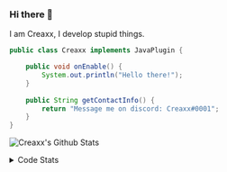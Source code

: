 ### Hi there 👋

I am Creaxx, I develop stupid things. 

```java
public class Creaxx implements JavaPlugin {

    public void onEnable() {
        System.out.println("Hello there!");
    }
    
    public String getContactInfo() {
        return "Message me on discord: Creaxx#0001";
    }
}
```

![Creaxx's Github Stats](https://github-readme-stats.vercel.app/api?username=CreaxxOG&show_icons=true&theme=dark&count_private=true)

<details>
  <summary>Code Stats</summary>

<!--START_SECTION:waka-->
![Code Time](http://img.shields.io/badge/Code%20Time-1%2C223%20hrs%2013%20mins-blue)

![Lines of code](https://img.shields.io/badge/From%20Hello%20World%20I%27ve%20Written-569.6%20thousand%20lines%20of%20code-blue)

**🐱 My GitHub Data** 

> 📦 66.3 kB Used in GitHub's Storage 
 > 
> 🏆 1,364 Contributions in the Year 2023
 > 
> 🚫 Not Opted to Hire
 > 
> 📜 4 Public Repositories 
 > 
> 🔑 2 Private Repositories 
 > 
**I'm a Night 🦉** 

```text
🌞 Morning                295 commits         ██░░░░░░░░░░░░░░░░░░░░░░░   07.05 % 
🌆 Daytime                1776 commits        ███████████░░░░░░░░░░░░░░   42.43 % 
🌃 Evening                2050 commits        ████████████░░░░░░░░░░░░░   48.97 % 
🌙 Night                  65 commits          ░░░░░░░░░░░░░░░░░░░░░░░░░   01.55 % 
```
📅 **I'm Most Productive on Saturday** 

```text
Monday                   513 commits         ███░░░░░░░░░░░░░░░░░░░░░░   12.26 % 
Tuesday                  572 commits         ███░░░░░░░░░░░░░░░░░░░░░░   13.66 % 
Wednesday                590 commits         ████░░░░░░░░░░░░░░░░░░░░░   14.09 % 
Thursday                 657 commits         ████░░░░░░░░░░░░░░░░░░░░░   15.70 % 
Friday                   381 commits         ██░░░░░░░░░░░░░░░░░░░░░░░   09.10 % 
Saturday                 781 commits         █████░░░░░░░░░░░░░░░░░░░░   18.66 % 
Sunday                   692 commits         ████░░░░░░░░░░░░░░░░░░░░░   16.53 % 
```


📊 **This Week I Spent My Time On** 

```text
💬 Programming Languages: 
Java                     9 hrs 46 mins       ████████████████████████░   94.84 % 
Kotlin                   15 mins             █░░░░░░░░░░░░░░░░░░░░░░░░   02.52 % 
XML                      12 mins             █░░░░░░░░░░░░░░░░░░░░░░░░   02.05 % 
JAVA                     2 mins              ░░░░░░░░░░░░░░░░░░░░░░░░░   00.43 % 
YAML                     0 secs              ░░░░░░░░░░░░░░░░░░░░░░░░░   00.13 % 

🔥 Editors: 
IntelliJ                 10 hrs 18 mins      █████████████████████████   100.00 % 
```

**I Mostly Code in Java** 

```text
Java                     57 repos            ████████████████████░░░░░   81.43 % 
Kotlin                   8 repos             ███░░░░░░░░░░░░░░░░░░░░░░   11.43 % 
CSS                      2 repos             █░░░░░░░░░░░░░░░░░░░░░░░░   02.86 % 
TypeScript               2 repos             █░░░░░░░░░░░░░░░░░░░░░░░░   02.86 % 
EJS                      1 repo              ░░░░░░░░░░░░░░░░░░░░░░░░░   01.43 % 
```




 Last Updated on 26/04/2023 06:24:52 UTC
<!--END_SECTION:waka-->
</details>
